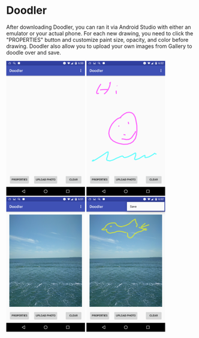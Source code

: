 # Doodler
After downloading Doodler, you can ran it via Android Studio with either an emulator or your actual phone. 
For each new drawing, you need to click the "PROPERTIES" button and customize paint size, opacity, and color before drawing. Doodler also
allow you to upload your own images from Gallery to doodle over and save.
<br />

<img src="MainPage.png" width="210" height="360">
<img src="Doodling.png" width="210" height="360">
<img src="UploadImage.png" width="210" height="360">
<img src="DrawOnImage.png" width="210" height="360">
